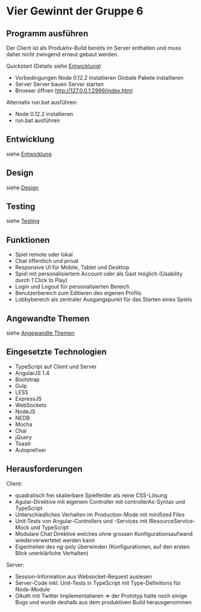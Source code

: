 # Vier Gewinnt der Gruppe 6

## Programm ausführen

Der Client ist als Produktiv-Build bereits im Server enthalten und muss daher nicht zwingend erneut gebaut werden.

Quickstart (Details siehe [Entwicklung](_doc/Development.md))

- Vorbedingungen
  Node 0.12.2 installieren
  Globale Pakete installieren
- Server
  Server bauen
  Server starten
- Browser öffnen
  http://127.0.0.1:2999/index.html

Alternativ run.bat ausführen:

- Node 0.12.2 installieren
- run.bat ausführen

## Entwicklung

siehe [Entwicklung](_doc/Development.md)

## Design

siehe [Design](_doc/Design.md)

## Testing

siehe [Testing](_doc/Testing.md)

## Funktionen
- Spiel remote oder lokal
- Chat öffentlich und privat
- Responsive UI für Mobile, Tablet und Desktop
- Spiel mit personalisiertem Account oder als Gast möglich (Usability durch 1 Click to Play)
- Login und Logout für personalisierten Bereich
- Benutzerbereich zum Editieren des eigenen Profils
- Lobbybereich als zentraler Ausgangspunkt für das Starten eines Spiels

## Angewandte Themen

siehe [Angewandte Themen](_doc/AngewandteThemen.md)

## Eingesetzte Technologien
- TypeScript auf Client und Server
- AngularJS 1.4
- Bootstrap
- Gulp
- LESS
- ExpressJS
- WebSockets
- NodeJS
- NEDB
- Mocha
- Chai
- jQuery
- Toastr
- Autoprefixer


## Herausforderungen

Client:

- quadratisch frei skalierbare Spielfelder als reine CSS-Lösung
- Agular-Direktive mit eigenem Controller mit controllerAs-Syntax und TypeScript
- Unterschiedliches Verhalten im Production-Mode mit minifized Files
- Unit-Tests von Angular-Controllers und -Services mit IResourceService-Mock und TypeScript
- Modulare Chat Direktive welches ohne grossen Konfigurationsaufwand wiederverwertetet werden kann
- Eigenheiten des ng-poly überwinden (Konfigurationen, auf den ersten Blick unerklärliche Verhalten)

Server:

- Session-Information aus Websocket-Request auslesen
- Server-Code inkl. Unit-Tests in TypeScript mit Type-Definitions für Node-Module
- OAuth mit Twitter Implementatieren => der Prototyp hatte noch einige Bugs und wurde deshalb aus dem produktiven Build herausgenommen

